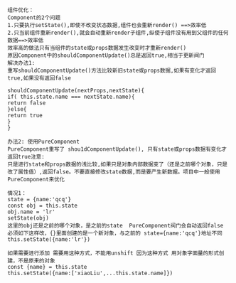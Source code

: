     组件优化：
    Component的2个问题
    1.只要执行setState(),即使不改变状态数据,组件也会重新render() ==>效率低
    2.只当前组件重新render(),就会自动重新render子组件,纵使子组件没有用到父组件的任何数据==>效率低
    效率高的做法只有当组件的state或props数据发生改变时才重新render()
    原因Component中的shouldComponentUpdate()总是返回true,相当于更新阀门
    解决办法1:
    重写shouldComponentUpdate()方法比较新旧state或props数据,如果有变化才返回true,如果没有返回false
    
    shouldComponentUpdate(nextProps,nextState){
    if( this.state.name === nextState.name){
    return false
    }else{
    return true
    }
    }

    办法2: 使用PureComponent
    PureComponent重写了 shou1dComponentUpdate(), 只有state或props数据有变化才返回true注意:
    只是进行state和props数据的浅比较,如果只是对象内部数据变了（还是之前哪个对象，只是改了属性值）,返回false。不要直接修改state数据,而是要产生新数据。项目中一般使用PureComponent来优化

    情况1：
    state = {name:'qcq'}
    const obj = this.state
    obj.name = 'lr'
    setState(obj)
    这里的obj还是之前的哪个对象，是之前的state  PureComponent阀门会自动返回false
    必须如下这样改，{}里面创建的是一个新对象，与之前的 state={name:'qcq'}地址不同
    this.setState({name:'lr'})

    如果需要进行添加 需要用这种方式，不能用unshift 因为这种方式 用对象字面量的形式创建，不是原来的对象
    const {name} = this.state
    this.setState({name:['xiaoLiu',...this.state.name]})
    


